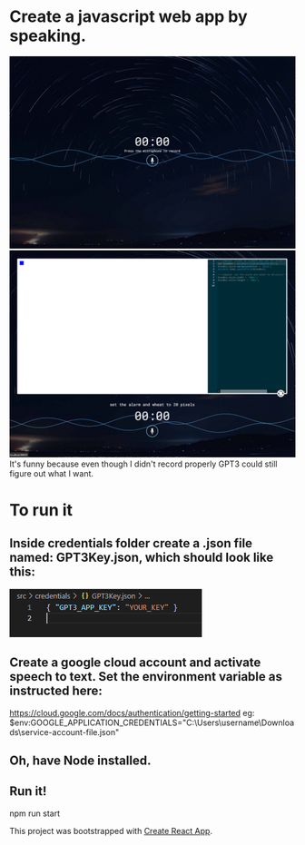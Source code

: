 # Create a javascript web app by speaking.
![plot](./image1.png)
![plot](./image2.png)
It's funny because even though I didn't record properly GPT3 could still figure out what I want.

# To run it
## Inside credentials folder create a .json file named: GPT3Key.json, which should look like this:
![plot](./gpt3_key.png)

## Create a google cloud account and activate speech to text. Set the environment variable as instructed here:
https://cloud.google.com/docs/authentication/getting-started
eg: $env:GOOGLE_APPLICATION_CREDENTIALS="C:\Users\username\Downloads\service-account-file.json"

## Oh, have Node installed.

## Run it!
npm run start


This project was bootstrapped with [Create React App](https://github.com/facebook/create-react-app).
